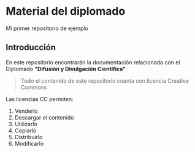 # Material del diplomado
Mi primer repositorio de ejemplo

## Introducción

En este repositorio encontrarán la documentación relacionada con el Diplomado **"Difusión y Divulgación Científica"**

> Todo el contenido de este repositorio cuenta con licencia Creative Commons

Las licencias CC permiten:

1. Venderlo
1. Descargar el contenido
1. Utilizarlo
1. Copiarlo
1. Distribuirlo
1. Modificarlo
